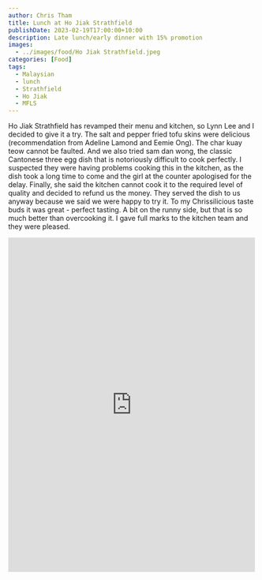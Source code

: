 ```yaml
---
author: Chris Tham
title: Lunch at Ho Jiak Strathfield
publishDate: 2023-02-19T17:00:00+10:00
description: Late lunch/early dinner with 15% promotion
images:
  - ../images/food/Ho Jiak Strathfield.jpeg
categories: [Food]
tags:
  - Malaysian
  - lunch
  - Strathfield
  - Ho Jiak
  - MFLS
---
```


Ho Jiak Strathfield has revamped their menu and kitchen, so Lynn Lee and I decided to give it a try. The salt and pepper fried tofu skins were delicious (recommendation from Adeline Lamond and Eemie Ong). The char kuay teow cannot be faulted. And we also tried sam dan wong, the classic Cantonese three egg dish that is notoriously difficult to cook perfectly. I suspected they were having problems cooking this in the kitchen, as the dish took a long time to come and the girl at the counter apologised for the delay. Finally, she said the kitchen cannot cook it to the required level of quality and decided to refund us the money. They served the dish to us anyway because we said we were happy to try it. To my Chrissilicious taste buds it was great - perfect tasting. A bit on the runny side, but that is so much better than overcooking it. I gave full marks to the kitchen team and they were pleased.

<iframe src="https://www.facebook.com/plugins/post.php?href=https%3A%2F%2Fwww.facebook.com%2Fchris1.tham%2Fposts%2Fpfbid0iwDNqdhJdH4PreFzrr9Hq3ZE2SS6yiB28ecHxuR59A9PydpQ6qCUkrKCJ3pztUKl&show_text=true&width=500" width="500" height="678" style="border:none;overflow:hidden" scrolling="no" frameborder="0" allowfullscreen="true" allow="autoplay; clipboard-write; encrypted-media; picture-in-picture; web-share"></iframe>
